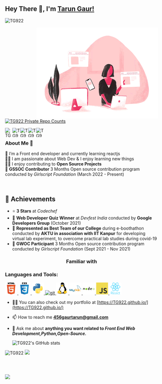 <!--[![MasterHead](https://media-exp1.licdn.com/dms/imag...)](https://TG922.github.io)-->

## Hey There :wave:, I'm [Tarun Gaur!](https://www.linkedin.com/in/tarun-gaur-0164571bb) 


<p align="left"> <img src="https://komarev.com/ghpvc/?username=TG922&label=Profile%20views&color=129e00&style=plastic" alt="TG922" /> </p>
<img align="right" alt="Coding" width="400" src="https://github.com/TG922/TG922/blob/main/Images/Working.gif">


[![TG922 Private Repo Counts](https://img.shields.io/badge/Private%20Repositories-7-blueviolet)](https://github.com/TG922/private-repo4) <!--https://github.com/TG922/Contributing-to-open-source/issues?q=is%3Aissue+is%3Aopen+label%3A%22good+first+issue%22-->




<a href="https://in.linkedin.com/in/tarun-gaur-0164571bb">
  <img align="left" width="24px" src="https://cdn.jsdelivr.net/npm/simple-icons@v3/icons/linkedin.svg" alt="TG922" height="30" width="40" />
</a>

<a href="https://twitter.com/TarunGa32392635">
  <img align="left" width="26px" src="https://cdn.jsdelivr.net/npm/simple-icons@v3/icons/twitter.svg" alt="TG922" height="30" width="40" />
</a>

<a href="mailto:mailtome456gaurtarun@gmail.com">
  <img align="left" width="26px" src="https://cdn.jsdelivr.net/npm/simple-icons@v3/icons/gmail.svg" alt="TG922" height="30" width="40" />
</a>

<a href="https://instagram.com/gaurtarun98">
  <img align="left" width="26px" src="https://cdn.jsdelivr.net/npm/simple-icons@3.0.1/icons/instagram.svg" alt="TG922" height="30" width="40" />
</a>

<a href="https://medium.com/@gaurtarun77">
  <img align="left" width="26px" src="https://cdn.jsdelivr.net/npm/simple-icons@v3/icons/medium.svg" alt="TG922" height="30" width="40" />
</a>

<br />


### About Me 🚀
🌱 I’m a Front end developer and currently learning reactjs </br>
👨‍💻  I am passionate about Web Dev & I enjoy learning new things </br>
👨‍💻 I enjoy contributing to **Open Source Projects**</br>
🤝 **GSSOC Contributor** 3 Months Open source contribution program conducted by _Girlscript Foundation_ (March 2022 - Present)


<br>

## 🏅 Achievements

-   ⭐ **3 Stars** at _Codechef_
-   🥇 **Web Developer Quiz Winner** at _Devfest India_ conducted by **Google Developers Group** (October 2021)
-   🥉 **Represented as Best Team of our College** during e-boothathon conducted by **AKTU in association with IIT Kanpur** for developing virtual lab experiment, to overcome practical lab studies during covid-19
-   🤝 **GWOC Participant** 3 Months Open source contribution program conducted by _Girlscript Foundation_ (Sept 2021 - Nov 2021)

<!-- -   🤝 **Hacktober Fest Participant** is a month long virtual festival event to celebrate open source contributions presented _by Digital Ocean, Intel, Deepsource, Appwrite_ (October 2021) -->

<h3 align="center">Familiar with</h3>


<h3 align="left">Languages and Tools:</h3>
<p align="left">
  <a href="https://www.w3.org/html/" target="_blank"> <img src="https://raw.githubusercontent.com/devicons/devicon/master/icons/html5/html5-original-wordmark.svg" alt="html5" width="40" height="40"/> </a>
   <a href="https://www.w3schools.com/css/" target="_blank"> <img src="https://raw.githubusercontent.com/devicons/devicon/master/icons/css3/css3-original-wordmark.svg" alt="css3" width="40" height="40"/> </a>
  <a href="https://www.python.org" target="_blank"> <img src="https://raw.githubusercontent.com/devicons/devicon/master/icons/python/python-original.svg" alt="python" width="40" height="40"/> </a>
   <a href="https://git-scm.com/" target="_blank"> <img src="https://www.vectorlogo.zone/logos/git-scm/git-scm-icon.svg" alt="git" width="40" height="40"/> </a> 
   <a href="https://www.linux.org/" target="_blank"> <img src="https://raw.githubusercontent.com/devicons/devicon/master/icons/linux/linux-original.svg" alt="linux" width="40" height="40"/> </a>
  <a href="https://www.mysql.com/" target="_blank"> <img src="https://raw.githubusercontent.com/devicons/devicon/master/icons/mysql/mysql-original-wordmark.svg" alt="mysql" width="40" height="40"/> </a>
  <!-- <a href="https://expressjs.com" target="_blank"> <img src="https://raw.githubusercontent.com/devicons/devicon/master/icons/express/express-original-wordmark.svg" alt="express" width="40" height="40"/> </a>-->
   <a href="https://nodejs.org" target="_blank"> <img src="https://raw.githubusercontent.com/devicons/devicon/master/icons/nodejs/nodejs-original-wordmark.svg" alt="nodejs" width="40" height="40"/> </a>
  <!-- <a href="https://www.mongodb.com/" target="_blank"> <img src="https://raw.githubusercontent.com/devicons/devicon/master/icons/mongodb/mongodb-original-wordmark.svg" alt="mongodb" width="40" height="40"/> </a>-->
  <!-- <a href="https://getbootstrap.com" target="_blank"> <img src="https://raw.githubusercontent.com/devicons/devicon/master/icons/bootstrap/bootstrap-plain-wordmark.svg" alt="bootstrap" width="40" height="40"/> </a>-->
 <!-- <a href="https://firebase.google.com/" target="_blank"> <img src="https://www.vectorlogo.zone/logos/firebase/firebase-icon.svg" alt="firebase" width="40" height="40"/> </a>-->
 <a href="https://developer.mozilla.org/en-US/docs/Web/JavaScript" target="_blank"> <img src="https://raw.githubusercontent.com/devicons/devicon/master/icons/javascript/javascript-original.svg" alt="javascript" width="40" height="40"/> </a>
 <a href="https://reactjs.org/" target="_blank"> <img src="https://raw.githubusercontent.com/devicons/devicon/master/icons/react/react-original-wordmark.svg" alt="react" width="40" height="40"/> </a> 

<!-- <a href="https://reactnative.dev/" target="_blank"> <img src="https://reactnative.dev/img/header_logo.svg" alt="reactnative" width="40" height="40"/> </a>
<br>-->


- 👨‍💻 You can also check out my portfolio at [https://TG922.github.io/](https://TG922.github.io/)

- 📫 How to reach me **456gaurtarun@gmail.com**


- 💬 Ask me about **anything you want related to _Front End Web Development,Python,Open-Source._**



  ![TG922's GitHub stats](https://github-readme-stats.vercel.app/api?username=TG922&theme=buefy&show_icons=true)
<p>
  <img width="50%" src="https://github-readme-streak-stats.herokuapp.com/?user=TG922&theme=buefy&hide_border=false&fire=DD2727" alt="TG922" />
  <img width="42%" src="https://github-readme-stats-eight-theta.vercel.app/api/top-langs/?username=TG922&layout=compact&langs_count=8&theme=buefy" />
</p>





<!-- ### 📕 Blog Posts
- [React-Redux : A basic intro for Back-end developers](https://tg.medium.com/react-redux-intro-for-back-end-developers-5113c0a498a9)
- [Add a README for your profile : GitHub feature](https://tg.medium.com/add-a-readme-for-your-profile-github-feature-8f1ac11cb112)
<br/>

![visitors](https://visitor-badge.laobi.icu/badge?page_id=TG922.TG922) -->

<br></br>

![](https://raw.githubusercontent.com/halfrost/halfrost/master/icons/header_.png)
